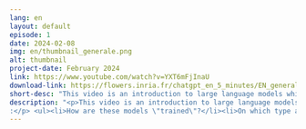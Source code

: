 ```yaml
---
lang: en
layout: default
episode: 1
date: 2024-02-08
img: en/thumbnail_generale.png
alt: thumbnail
project-date: February 2024
link: https://www.youtube.com/watch?v=YXT6mFjInaU
download-link: https://flowers.inria.fr/chatgpt_en_5_minutes/EN_generale.mov
short-desc: "This video is an introduction to large language models which are at the core of tools like ChatGPT or Bard."
description: "<p>This video is an introduction to large language models which are the basis for tools like ChatGPT or Bard. They are intended for the general public (for instance students and professors in middle and high school, and more generally anyone not accustomed to computer science or AI).<br/><br/> This is a 5-minute overview answering these questions:
:</p> <ul><li>How are these models \"trained\"?</li><li>On which type and amount of data are they trained, and what is the impact of the size of the training corpus?</li><li>Which types of tasks are they capable of doing, and how can we ask them to perform those tasks?</li><li>What are their main usages in society?</li><li>What are their limitations and biases? What social issues?</li><li>Which organizations develop these models? Are there \"open-sourced\" ones ?</li></ul>"
---
```

